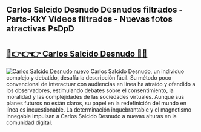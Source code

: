 ## Carlos Salcido Desnudo D𝚎sn𝚞dos filtr𝚊dos - Parts-KkY Vid𝚎os filtr𝚊dos - N𝚞evas f𝚘tos atr𝚊ctivas PsDpD

# <h2><a href="http://mb1b52.tromn.icu/?c=Carlos+Salcido+Desnudo">🔗👉👉👉 Carlos Salcido Desnudo 🔗🔗</a></h2>

[![Carlos Salcido Desnudo nuevo](https://i.imgur.com/pEAQMta.gif)](http://mb1b52.tromn.icu/?c=Carlos+Salcido+Desnudo)
Carlos Salcido Desnudo, un individuo complejo y debatido, desafía la descripción fácil. Su método poco convencional de interactuar con audiencias en línea ha atraído y ofendido a los observadores, estimulando debates sobre el consentimiento, la moralidad y las complejidades de las sociedades virtuales. Aunque sus planes futuros no están claros, su papel en la redefinición del mundo en línea es incuestionable. La determinación inquebrantable y el magnetismo innegable impulsan a Carlos Salcido Desnudo a nuevas alturas en la comunidad digital.
